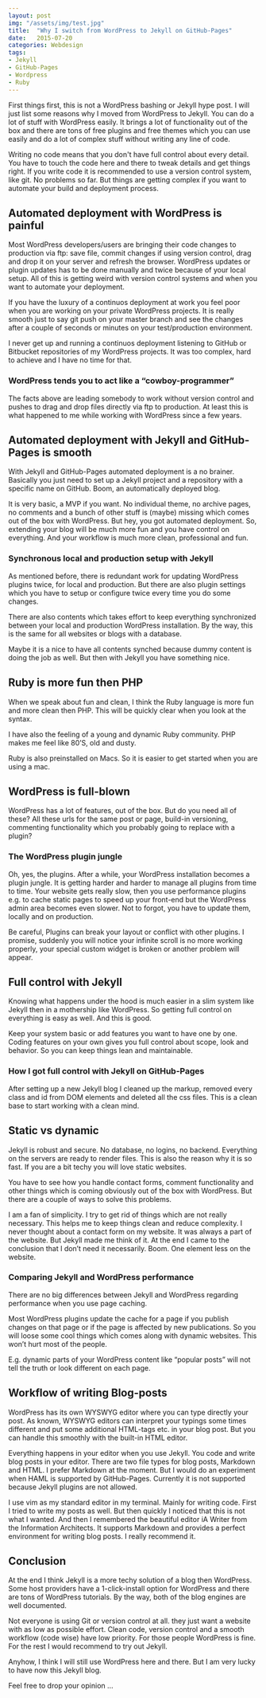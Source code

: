 ```yaml
---
layout: post
img: "/assets/img/test.jpg"
title:  "Why I switch from WordPress to Jekyll on GitHub-Pages"
date:   2015-07-20
categories: Webdesign
tags:
- Jekyll
- GitHub-Pages
- Wordpress
- Ruby
---
```


First things first, this is not a WordPress bashing or Jekyll hype post. I will just list some reasons why I moved from WordPress to Jekyll. You can do a lot of stuff with WordPress easily. It brings a lot of functionality out of the box and there are tons of free plugins and free themes which you can use easily and do a lot of complex stuff without writing any line of code.

Writing no code means that you don't have full control about every detail. You have to touch the code here and there to tweak details and get things right. If you write code it is recommended to use a version control system, like git. No problems so far. But things are getting complex if you want to automate your build and deployment process.

## Automated deployment with WordPress is painful

Most WordPress developers/users are bringing their code changes to production via ftp: save file, commit changes if using version control, drag and drop it on your server and refresh the browser. WordPress updates or plugin updates has to be done manually and twice because of your local setup. All of this is getting weird with version control systems and when you want to automate your deployment.

If you have the luxury of a continuos deployment at work you feel poor when you are working on your private WordPress projects. It is really smooth just to say git push on your master branch and see the changes after a couple of seconds or minutes on your test/production environment.

I never get up and running a continuos deployment listening to GitHub or Bitbucket repositories of my WordPress projects. It was too complex, hard to achieve and I have no time for that.

### WordPress tends you to act like a “cowboy-programmer”

The facts above are leading somebody to work without version control and pushes to drag and drop files directly via ftp to production. At least this is what happened to me while working with WordPress since a few years.

## Automated deployment with Jekyll and GitHub-Pages is smooth

With Jekyll and GitHub-Pages automated deployment is a no brainer. Basically you just need to set up a Jekyll project and a repository with a specific name on GitHub. Boom, an automatically deployed blog.

It is very basic, a MVP if you want. No individual theme, no archive pages, no comments and a bunch of other stuff is (maybe) missing which comes out of the box with WordPress. But hey, you got automated deployment. So, extending your blog will be much more fun and you have control on everything. And your workflow is much more clean, professional and fun.

### Synchronous local and production setup with Jekyll

As mentioned before, there is redundant work for updating WordPress plugins twice, for local and production. But there are also plugin settings which you have to setup or configure twice every time you do some changes.

There are also contents which takes effort to keep everything synchronized between your local and production WordPress installation. By the way, this is the same for all websites or blogs with a database.

Maybe it is a nice to have all contents synched because dummy content is doing the job as well. But then with Jekyll you have something nice.

## Ruby is more fun then PHP

When we speak about fun and clean, I think the Ruby language is more fun and more clean then PHP. This will be quickly clear when you look at the syntax.

I have also the feeling of a young and dynamic Ruby community. PHP makes me feel like 80’S, old and dusty.

Ruby is also preinstalled on Macs. So it is easier to get started when you are using a mac.

## WordPress is full-blown

WordPress has a lot of features, out of the box. But do you need all of these? All these urls for the same post or page, build-in versioning, commenting functionality which you probably going to replace with a plugin?

### The WordPress plugin jungle

Oh, yes, the plugins. After a while, your WordPress installation becomes a plugin jungle. It is getting harder and harder to manage all plugins from time to time. Your website gets really slow, then you use performance plugins e.g. to cache static pages to speed up your front-end but the WordPress admin area becomes even slower. Not to forgot, you have to update them, locally and on production.

Be careful, Plugins can break your layout or conflict with other plugins. I promise, suddenly you will notice your infinite scroll is no more working properly, your special custom widget is broken or another problem will appear.


## Full control with Jekyll

Knowing what happens under the hood is much easier in a slim system like Jekyll then in a mothership like WordPress. So getting full control on everything is easy as well. And this is good.

Keep your system basic or add features you want to have one by one. Coding features on your own gives you full control about scope, look and behavior. So you can keep things lean and maintainable.

### How I got full control with Jekyll on GitHub-Pages

After setting up a new Jekyll blog I cleaned up the markup, removed every class and id from DOM elements and deleted all the css files. This is a clean base to start working with a clean mind.

## Static vs dynamic

Jekyll is robust and secure. No database, no logins, no backend. Everything on the servers are ready to render files. This is also the reason why it is so fast. If you are a bit techy you will love static websites.

You have to see how you handle contact forms, comment functionality and other things which is coming obviously out of the box with WordPress. But there are a couple of ways to solve this problems.

I am a fan of simplicity. I try to get rid of things which are not really necessary. This helps me to keep things clean and reduce complexity. I never thought about a contact form on my website. It was always a part of the website. But Jekyll made me think of it. At the end I came to the conclusion that I don’t need it necessarily. Boom. One element less on the website.

### Comparing Jekyll and WordPress performance

There are no big differences between Jekyll and WordPress regarding performance when you use page caching. 

Most WordPress plugins update the cache for a page if you publish changes on that page or if the page is affected by new publications. So you will loose some cool things which comes along with dynamic websites. This won’t hurt most of the people. 

E.g. dynamic parts of your WordPress content like “popular posts” will not tell the truth or look different on each page.

## Workflow of writing Blog-posts

WordPress has its own WYSWYG editor where you can type directly your post. As known, WYSWYG editors can interpret your typings some times different and put some additional HTML-tags etc. in your blog post. But you can handle this smoothly with the built-in HTML editor.

Everything happens in your editor when you use Jekyll. You code and write blog posts in your editor. There are two file types for blog posts, Markdown and HTML. I prefer Markdown at the moment. But I would do an experiment when HAML is supported by GitHub-Pages. Currently it is not supported because Jekyll plugins are not allowed.

I use vim as my standard editor in my terminal. Mainly for writing code. First I tried to write my posts as well. But then quickly I noticed that this is not what I wanted. And then I remembered the beautiful editor iA Writer from the Information Architects. It supports Markdown and provides a perfect environment for writing blog posts. I really recommend it.

## Conclusion

At the end I think Jekyll is a more techy solution of a blog then WordPress. Some host providers have a 1-click-install option for WordPress and there are tons of WordPress tutorials. By the way, both of the blog engines are well documented.

Not everyone is using Git or version control at all. they just want a website with as low as possible effort. Clean code, version control and a smooth workflow (code wise) have low priority. For those people WordPress is fine. For the rest I would recommend to try out Jekyll.

Anyhow, I think I will still use WordPress here and there. But I am very lucky to have now this Jekyll blog.

Feel free to drop your opinion …
